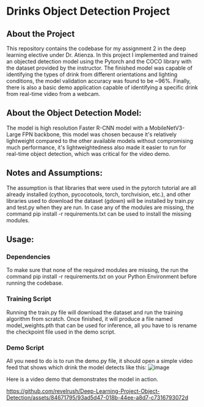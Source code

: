 # Drinks Object Detection Project

## About the Project
This repository contains the codebase for my assignment 2 in the deep learning elective under Dr. Atienza. In this project I implemented and trained an objected detection model using the Pytorch and the COCO library with the dataset provided by the instructor.
The finished model was capable of identifying the types of drink from different orientations and lighting conditions, the model validation accuracy was found to be ~96%. Finally, there is also a basic demo application capable of identifying a specific drink from real-time video from a webcam.

## About the Object Detection Model:
The model is high resolution Faster R-CNN model with a MobileNetV3-Large FPN backbone, this model was chosen because it's relatively lightweight compared to the other available models without compromising much performance, it's lightweightedness also made it easier to run for real-time object detection, which was critical for the video demo.

## Notes and Assumptions:
The assumption is that libraries that were used in the pytorch tutorial are all already installed (cython, pycocotools, torch, torchvision, etc.), and other libraries used to download the dataset (gdown) will be installed by train.py and test.py when they are run. In case any of the modules are missing, the command pip install -r requirements.txt can be used to install the missing modules. 

## Usage:
### Dependencies
To make sure that none of the required modules are missing, the run the command pip install -r requirements.txt on your Python Environment before running the codebase. 

### Training Script
Running the train.py file will download the dataset and run the training algorithm from scratch. Once finished, it will produce a file named model_weights.pth that can be used for inference, all you have to is rename the checkpoint file used in the demo script. 

### Demo Script
All you need to do is to run the demo.py file, it should open a simple video feed that shows which drink the model detects like this:
![image](https://github.com/revelrush/Deep-Learning-Project-Object-Detection/assets/84671795/d3f4f828-d22d-4c0b-8063-cfb1ad6ea305)

Here is a video demo that demonstrates the model in action.

https://github.com/revelrush/Deep-Learning-Project-Object-Detection/assets/84671795/93ad5d47-018b-44ee-a8d7-c7316793072d



